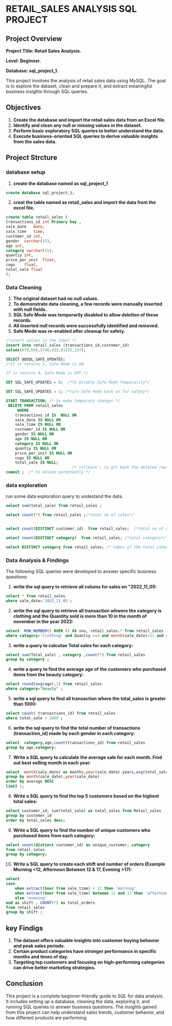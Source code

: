 # RETAIL_SALES ANALYSIS  SQL PROJECT

## Project Overview

**Project Title: Retail Sales Analysis.**

**Level: Beginner.**

**Database: sql_project_1.** 

This project involves the analysis of retail sales data using MySQL. The goal is to explore the dataset, clean and prepare it, and extract meaningful business insights through SQL queries.

## Objectives
1. **Create the database and import the retail sales data from an Excel file.**
2. **Identify and clean any null or missing values in the dataset.**
3. **Perform basic exploratory SQL queries to better understand the data.**
4. **Execute business-oriented SQL queries to derive valuable insights from the sales data.**

## Project Strcture 
### database setup
1. **create the database named as sql_project_1**

```sql
create database sql_project_1;
```
2. **creat the table named as retail_sales and import the data from the excel file.**

```sql
create table retail_sales ( 
transactions_id	int Primary key ,
sale_date	date,
sale_time	time,
customer_id	int,
gender	varchar(15),
age	int,
category varchar(15),
quantiy	int,
price_per_unit	float,
cogs	float,
total_sale float
);
```

 ### Data  Cleaning
1. **The original dataset had no null values.**
2. **To demonstrate data cleaning, a few records were manually inserted with null fields.**
3. **SQL Safe Mode was temporarily disabled to allow deletion of these records.**
4. **All inserted null records were successfully identified and removed.**
5. **Safe Mode was re-enabled after cleanup for safety.**

```sql
/*insert values in the tabel */
insert into retail_sales (transactions_id,customer_id)
values(679,64),(746,42),(1225,137);

SELECT @@SQL_SAFE_UPDATES;
/*If it returns 1, Safe Mode is ON.

If it returns 0, Safe Mode is OFF.*/

SET SQL_SAFE_UPDATES = 0;  /*To Disable Safe Mode Temporarily*/

SET SQL_SAFE_UPDATES = 1; /*turn Safe Mode back on for safety*/

START TRANSACTION; /* to make temparory changes */
 DELETE FROM retail_sales
     WHERE 
    transactions_id IS  NULL OR
    sale_date IS NULL OR
    sale_time IS NULL OR
    customer_id IS NULL OR
    gender IS NULL OR
    age IS NULL OR
    category IS NULL OR
    quantiy IS NULL OR
    price_per_unit IS NULL OR
    cogs IS NULL OR
    total_sale IS NULL;
                             /* rollback ; to grt back the deleted rows */
commit ;  /* to delete perminently */
```


### data  exploration
 
run some data exploration query to undestand the data.

```sql
select sum(total_sale) from retail_sales ;

select count(*) from retail_sales ;/*total no of sales*/


select count(DISTINCT customer_id)  from retail_sales;  /*total no of customer*/

select count(DISTINCT category)  from retail_sales; /*total category*/

select DISTINCT category from retail_sales; /* names of the total category*/
```



### Data Analysis & Findings

The following SQL queries were developed to answer specific business questions:


1.  **write the sql query to retrieve all colums for sales on "2022_11_05:**
```sql
select * from retail_sales
where sale_date='2022_11_05';
```

 2. **write the sql query to retrieve all transaction whwere the category is clothing and the Quantity sold is more than 10 in the month of november in the year 2022:**
```sql
select  ROW_NUMBER() OVER () AS sno, retail_sales.* from retail_sales
where category='Clothing' and Quantiy >=4 and month(sale_date)=11 and year(sale_date)=2022; 
```

3. **write a query to calcutae Total sales for each category:**
```sql
select sum(Total_sale) , category ,count(*) from retail_sales
group by category ; 
```

4. **write a query to find the average age of the customers who purchased items from the beauty category:**
```sql
select round(avg(age),2) from retail_sales
where category="beauty" ; 
```

5. **write a sql query to find all transaction where the total_sales is greater than 1000:**
```sql
select count( transactions_id) from retail_sales
where total_sale > 1000 ; 
```

6. **write the sql query to find the total number of transactions (transaction_id) made by each gender in each category:**
```sql
select  category,age,count(transactions_id) from retail_sales
group by age,category; 
```

7. **Write a SQL query to calculate the average sale for each month. Find out best selling month in each year:**
```sql
select  month(sale_date) as months,year(sale_date) years,avg(total_sale) as average from retail_sales
group by month(sale_date),year(sale_date) 
order by average DESC
limit 1;  
```

8. **Write a SQL query to find the top 5 customers based on the highest total sales:**
```sql
select customer_id, sum(total_sale) as total_sales from Retail_sales
group by customer_id
order by total_sales desc; 
```

9. **Write a SQL query to find the number of unique customers who purchased items from each category:**
```sql
select count(distinct customer_id) as unique_customer, category
from retail_sales 
group by category; 
```

10. **Write a SQL query to create each shift and number of orders (Example Morning <12, Afternoon Between 12 & 17, Evening >17):**
```sql
select 
case 
	when extract(hour from sale_time) < 12 then 'morning'
    when extract(hour from sale_time) between 12 and 17 then 'afternoon'
    else 'evening'
end as shift , COUNT(*) as total_orders  
from retail_sales
group by shift ;
```

## key Findigs
 1. **The dataset offers valuable insights into customer buying behavior and peak sales periods.**
 2. **Certain product categories have stronger performance in specific months and times of day.**
 3. **Targeting top customers and focusing on high-performing categories can drive better marketing strategies.**

## Conclusion
This project is a complete beginner-friendly guide to SQL for data analysis. It includes setting up a database, cleaning the data, exploring it, and running SQL queries to answer business questions. The insights gained from this project can help understand sales trends, customer behavior, and how different products are performing

